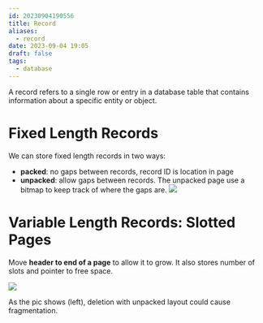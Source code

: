 ```yaml
---
id: 20230904190556
title: Record
aliases:
  - record
date: 2023-09-04 19:05
draft: false
tags:
  - database
---
```

A record refers to a single row or entry in a database table that contains information about a specific entity or object.
# Fixed Length Records

We can store fixed length records in two ways:
- **packed**: no gaps between records, record ID is location in page
- **unpacked**: allow gaps between records. The unpacked page use a bitmap to keep track of where the gaps are.
![](https://cdn.hcplantern.cn/img/2023/09/03/20230903-153104.png-default)

# Variable Length Records: Slotted Pages

Move **header to end of a page** to allow it to grow. It also stores number of slots and pointer to free space.

![](https://cdn.hcplantern.cn/img/2023/09/03/20230903-153208.png-default)

As the pic shows (left), deletion with unpacked layout could cause fragmentation.